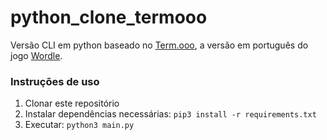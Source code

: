 # python_clone_termooo

Versão CLI em python baseado no [Term.ooo](https://term.ooo/), a versão em português do jogo [Wordle](https://www.nytimes.com/games/wordle/index.html).

### Instruções de uso

1. Clonar este repositório
2. Instalar dependências necessárias: `pip3 install -r requirements.txt`
3. Executar: `python3 main.py`
